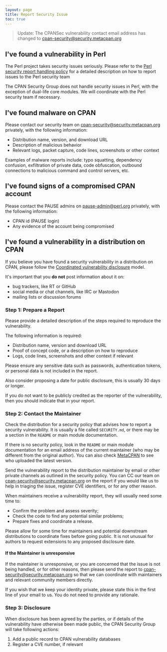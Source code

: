 ```yaml
---
layout: page
title: Report Security Issue
toc: true
---
```


> Update: The CPANSec vulnerability contact email address has changed to [cpan-security@security.metacpan.org](mailto:cpan-security@security.metacpan.org)

## I've found a vulnerability in Perl

The Perl project takes security issues seriously.
Please refer to the [Perl security report handling policy](https://perldoc.perl.org/perlsecpolicy) for a detailed description on how to report issues to the Perl security team

The CPAN Security Group does not handle security issues in Perl, with the exception of dual-life core modules.
We will coordinate with the Perl security team if necessary.


## I've found malware on CPAN

Please contact our security team on [cpan-security@security.metacpan.org](mailto:cpan-security@security.metacpan.org) privately, with the following information:

- Distribution name, version, and download URL
- Description of malicious behavior
- Relevant logs, packet capture, code lines, screenshots or other context

Examples of malware reports include: typo squatting, dependency confusion, exfiltration of private data, code obfuscation, outbound connections to malicious command and control servers, etc.


## I've found signs of a compromised CPAN account

Please contact the PAUSE admins on [pause-admin@perl.org](mailto:pause-admin@perl.org) privately, with the following information:

- CPAN id (PAUSE login)
- Any evidence of the account being compromised


## I've found a vulnerability in a distribution on CPAN

If you believe you have found a security vulnerability in a distribution on CPAN, please follow the [Coordinated vulnerability disclosure](https://en.wikipedia.org/wiki/Coordinated_vulnerability_disclosure) model.

It's important that you **do not** post information about it on:
- bug trackers, like RT or GitHub
- social media or chat channels, like IRC or Mastodon
- mailing lists or discussion forums

### Step 1: Prepare a Report

Please provide a detailed description of the steps required to reproduce the vulnerability.

The following information is required:

- Distribution name, version and download URL
- Proof of concept code, or a description on how to reproduce
- Logs, code lines, screenshots and other context if relevant

Please ensure any sensitive data such as passwords, authentication tokens, or personal data is not included in the report.

Also consider proposing a date for public disclosure, this is usually 30 days or longer.

If you do not want to be publicly credited as the reporter of the vulnerability, then you should indicate that in your report.

### Step 2: Contact the Maintainer

Check the distribution for a security policy that advises how to report a security vulnerability.
It is usually a file called `SECURITY.md`, or there may be a section in the `README` or main module documentation.

If there is no security policy, look in the `README` or main module documentation for an email address of the current maintainer (who may be different from the original author).
You can also check [MetaCPAN](https://metacpan.org/) to see who uploaded the latest version.

Send the vulnerability report to the distribution maintainer by email or other private channels as outlined in the security policy.
You can CC our team on [cpan-security@security.metacpan.org](mailto:cpan-security@security.metacpan.org) on the report if you would like us to help in triaging the issue, register CVE identifiers, or for any other reason.

When maintainers receive a vulnerability report, they will usually need some time to:

- Confirm the problem and assess severity;
- Check the code to find any potential similar problems;
- Prepare fixes and coordinate a release.

Please allow for some time for maintainers and potential downstream distributions to coordinate fixes before going public.
It is not unusual for authors to request extensions to any proposed disclosure date.


#### If the Maintainer is unresponsive

If the maintainer is unresponsive, or you are concerned that the issue is not being handled, or for other reasons, then please send the report to [cpan-security@security.metacpan.org](mailto:cpan-security@security.metacpan.org) so that we can coordinate with maintainers and relevant community members directly.

If you wish that we keep your identity private, please state this in the first line of your email to us.
You do not need to provide any rationale.


### Step 3: Disclosure

When disclosure has been agreed by the parties, or if details of the vulnerability have otherwise been made public, the CPAN Security Group will take following actions:

1. Add a public record to CPAN vulnerability databases
2. Register a CVE number, if relevant
